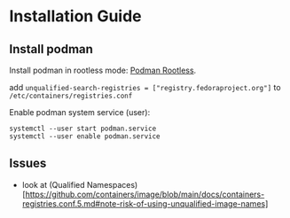 # Installation Guide

## Install podman

Install podman in rootless mode: [Podman Rootless](https://github.com/containers/podman/blob/main/docs/tutorials/rootless_tutorial.md).

add `unqualified-search-registries = ["registry.fedoraproject.org"]` to `/etc/containers/registries.conf`

Enable podman system service (user):
```
systemctl --user start podman.service
systemctl --user enable podman.service
```

## Issues

- look at (Qualified Namespaces)[https://github.com/containers/image/blob/main/docs/containers-registries.conf.5.md#note-risk-of-using-unqualified-image-names]

